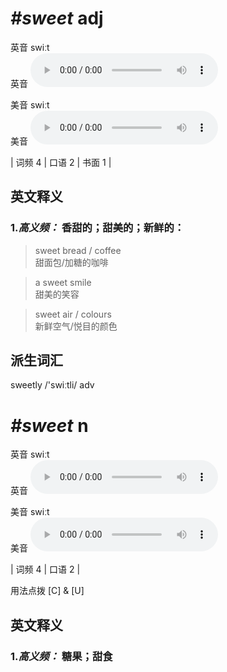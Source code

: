 # ***\#sweet*** adj
英音 swiːt  
英音
<audio src="./media/sweet-B.aac" controls="controls"></audio>

美音 swiːt  
美音
<audio src="./media/sweet.aac" controls="controls"></audio>



| 词频 4 | 口语 2 | 书面 1 |  

英文释义
---
### 1.*高义频：* **香甜的；甜美的；新鲜的：**  

 > sweet bread / coffee   
 > 甜面包/加糖的咖啡    

 > a sweet smile   
 > 甜美的笑容    

 > sweet air / colours   
 > 新鲜空气/悦目的颜色    


派生词汇
---
sweetly /'swiːtli/ adv   

# ***\#sweet*** n
英音 swiːt  
英音
<audio src="./media/sweet-B.aac" controls="controls"></audio>

美音 swiːt  
美音
<audio src="./media/sweet.aac" controls="controls"></audio>



| 词频 4 | 口语 2 |  

用法点拨  [C] & [U]

英文释义
---
### 1.*高义频：* **糖果；甜食**  


